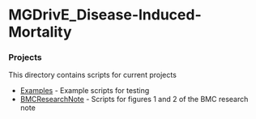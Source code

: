 # MGDrivE_Disease-Induced-Mortality

### Projects

This directory contains scripts for current projects

* [Examples](./Examples) - Example scripts for testing
* [BMCResearchNote](./BMCResearchNote) - Scripts for figures 1 and 2 of the BMC research note
